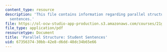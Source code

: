 ```yaml
---
content_type: resource
description: 'This file contains information regarding parallel structure: Student
  sentences.'
file: https://ol-ocw-studio-app-production.s3.amazonaws.com/courses/21g-228-advanced-workshop-in-writing-for-social-sciences-and-architecture-els-spring-2007/6735637430bb42e8d6dd48dc34b65e66_MIT21G.228S07_parallel_str.pdf
file_type: application/pdf
resourcetype: Document
title: 'Parallel Structure: Student Sentences'
uid: 67356374-30bb-42e8-d6dd-48dc34b65e66
---
```

